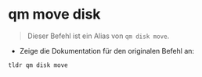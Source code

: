 # qm move disk

> Dieser Befehl ist ein Alias von `qm disk move`.

- Zeige die Dokumentation für den originalen Befehl an:

`tldr qm disk move`
